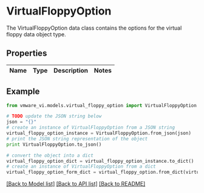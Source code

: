 # VirtualFloppyOption

The VirtualFloppyOption data class contains the options for the virtual floppy data object type. 

## Properties
Name | Type | Description | Notes
------------ | ------------- | ------------- | -------------

## Example

```python
from vmware_vi.models.virtual_floppy_option import VirtualFloppyOption

# TODO update the JSON string below
json = "{}"
# create an instance of VirtualFloppyOption from a JSON string
virtual_floppy_option_instance = VirtualFloppyOption.from_json(json)
# print the JSON string representation of the object
print VirtualFloppyOption.to_json()

# convert the object into a dict
virtual_floppy_option_dict = virtual_floppy_option_instance.to_dict()
# create an instance of VirtualFloppyOption from a dict
virtual_floppy_option_form_dict = virtual_floppy_option.from_dict(virtual_floppy_option_dict)
```
[[Back to Model list]](../README.md#documentation-for-models) [[Back to API list]](../README.md#documentation-for-api-endpoints) [[Back to README]](../README.md)


